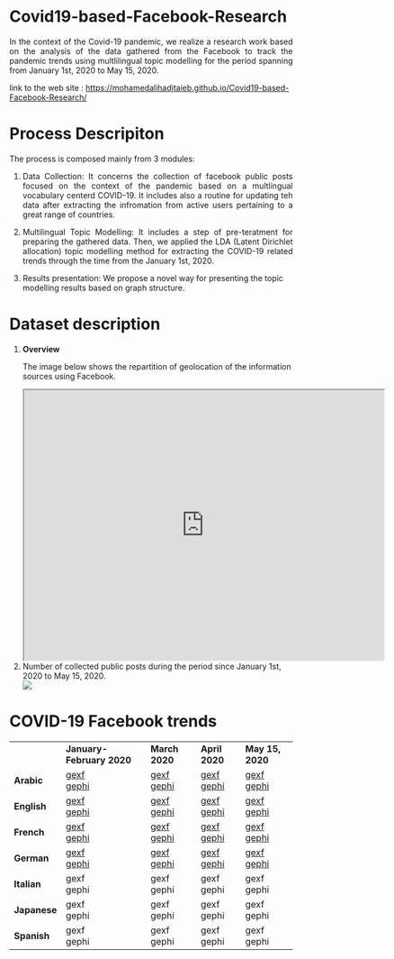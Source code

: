 # Covid19-based-Facebook-Research
<p align="justify">In the context of the Covid-19 pandemic, we realize a research work based on the analysis of the data gathered from the Facebook to track the pandemic trends using multlilingual topic modelling for the period spanning from January 1st, 2020 to May 15, 2020.</p>

link to the web site :  https://mohamedalihadjtaieb.github.io/Covid19-based-Facebook-Research/

# Process Descripiton

The process is composed mainly from 3 modules:
<ol>
 <li><p align="justify">Data Collection: It concerns the collection of facebook public posts focused on the context of the pandemic based on a multlingual vocabulary centerd COVID-19. It includes also a routine for updating teh data after extracting the infromation from active users pertaining to a great range of countries.</p></li>
 <li><p align="justify">Multilingual Topic Modelling: It includes a step of pre-teratment for preparing the gathered data. Then, we applied the LDA (Latent Dirichlet allocation) topic modelling method for extracting the COVID-19 related trends through the time from the January 1st, 2020.</p></li>
 <li><p>Results presentation: We propose a novel way for presenting the topic modelling results based on graph structure.</p> </li>
 </ol>

# Dataset description

 <ol>
  <li><b>Overview</b></li>
 
 The image below shows the repartition of geolocation of the information sources using Facebook.
  
 <iframe src="https://www.google.com/maps/d/u/0/embed?mid=1yioy-DZ-7ZX6kMLHMMKJpcHYlhLqbnZQ" width="640" height="480"></iframe>
  
<!--![Image description](https://user-images.githubusercontent.com/19282671/82613476-a823c300-9bc5-11ea-93ec-ecfadee607fc.png)-->
<li>Number of collected public posts during the period since January 1st, 2020 to May 15, 2020.</li>

<img src="https://user-images.githubusercontent.com/19282671/82613476-a823c300-9bc5-11ea-93ec-ecfadee607fc.png">
</ol> 

# COVID-19 Facebook trends

<table>
 <tr><td></td><td><b>January-February 2020</b></td><td><b>March 2020</b></td><td><b>April 2020</b></td><td><b>May 15, 2020</b></td></tr>
 <tr><td><b>Arabic</b></td><td><a href="https://github.com/MohamedAliHadjTaieb/Covid19-based-Facebook-Research/blob/master/GraphRepresentation/Arabic/Output_29-2_ar.gexf">gexf</a><br><a href="https://github.com/MohamedAliHadjTaieb/Covid19-based-Facebook-Research/blob/master/GraphRepresentation/Arabic/Covid_19.zip-29-2_ar_FB.gephi">gephi</a></td><td><a href="https://github.com/MohamedAliHadjTaieb/Covid19-based-Facebook-Research/blob/master/GraphRepresentation/Arabic/Output-31-3_ar.gexf">gexf</a><br><a href="https://github.com/MohamedAliHadjTaieb/Covid19-based-Facebook-Research/blob/master/GraphRepresentation/Arabic/Covid_19.zip-31-3_ar_FB.gephi">gephi</a></td><td><a href="https://github.com/MohamedAliHadjTaieb/Covid19-based-Facebook-Research/blob/master/GraphRepresentation/Arabic/Output_30-4_ar.gexf">gexf</a><br><a href="https://github.com/MohamedAliHadjTaieb/Covid19-based-Facebook-Research/blob/master/GraphRepresentation/Arabic/Covid_19.zip-30-4_ar_FB.gephi">gephi</a></td><td><a href="https://github.com/MohamedAliHadjTaieb/Covid19-based-Facebook-Research/blob/master/GraphRepresentation/Arabic/Output_15-5_ar.gexf">gexf</a><br><a href="https://github.com/MohamedAliHadjTaieb/Covid19-based-Facebook-Research/blob/master/GraphRepresentation/Arabic/Covid_19.zip-15-5_ar_FB.gephi">gephi</a></td></tr>
 <tr><td><b>English</b></td><td><a href="https://github.com/MohamedAliHadjTaieb/Covid19-based-Facebook-Research/blob/master/GraphRepresentation/English/Output_29-2_En.gexf">gexf</a><br><a href="https://github.com/MohamedAliHadjTaieb/Covid19-based-Facebook-Research/blob/master/GraphRepresentation/English/Covid_19.zip-29-2_En_FB.gephi">gephi</a></td><td><a href="https://github.com/MohamedAliHadjTaieb/Covid19-based-Facebook-Research/blob/master/GraphRepresentation/English/Output_31-3_En.gexf">gexf</a><br><a href="https://github.com/MohamedAliHadjTaieb/Covid19-based-Facebook-Research/blob/master/GraphRepresentation/English/Covid_19.zip-31-3_En_FB.gephi">gephi</a></td><td><a href="https://github.com/MohamedAliHadjTaieb/Covid19-based-Facebook-Research/blob/master/GraphRepresentation/English/Output_30-4_En.gexf">gexf</a><br><a href="https://github.com/MohamedAliHadjTaieb/Covid19-based-Facebook-Research/blob/master/GraphRepresentation/English/Covid_19.zip-30-4_En_FB.gephi">gephi</a></td><td><a href="https://github.com/MohamedAliHadjTaieb/Covid19-based-Facebook-Research/blob/master/GraphRepresentation/English/Output_15-5_en.gexf">gexf</a><br><a href="https://github.com/MohamedAliHadjTaieb/Covid19-based-Facebook-Research/blob/master/GraphRepresentation/English/Covid_19.zip-15-5_en_FB.gephi">gephi</a></td></tr>
 <tr><td><b>French</b></td><td><a href="https://github.com/MohamedAliHadjTaieb/Covid19-based-Facebook-Research/blob/master/GraphRepresentation/French/Output_29-_fr.gexf">gexf</a><br><a href="https://github.com/MohamedAliHadjTaieb/Covid19-based-Facebook-Research/blob/master/GraphRepresentation/French/Covid_19.zip-29-2_fr_FB.gephi">gephi</a></td><td><a href="https://github.com/MohamedAliHadjTaieb/Covid19-based-Facebook-Research/blob/master/GraphRepresentation/French/Output_31-3_fr.gexf">gexf</a><br><a href="https://github.com/MohamedAliHadjTaieb/Covid19-based-Facebook-Research/blob/master/GraphRepresentation/French/Covid_19.zip-31-3_fr_FB.gephi">gephi</a></td><td><a href="https://github.com/MohamedAliHadjTaieb/Covid19-based-Facebook-Research/blob/master/GraphRepresentation/French/Output_30-4_fr.gexf">gexf</a><br><a href="https://github.com/MohamedAliHadjTaieb/Covid19-based-Facebook-Research/blob/master/GraphRepresentation/French/Covid_19.zip-30-4_fr_FB.gephi">gephi</a></td><td><a href="https://github.com/MohamedAliHadjTaieb/Covid19-based-Facebook-Research/blob/master/GraphRepresentation/French/Output_15-5_fr.gexf">gexf</a><br><a href="https://github.com/MohamedAliHadjTaieb/Covid19-based-Facebook-Research/blob/master/GraphRepresentation/French/Covid_19.zip-15-5_fr_FB.gephi">gephi</a></td></tr>
 <tr><td><b>German</b></td><td><a href="">gexf</a><br><a href="">gephi</a></td><td><a href="">gexf</a><br><a href="">gephi</a></td><td><a href="">gexf</a><br><a href="">gephi</a></td><td><a href="">gexf</a><br><a href="">gephi</a></td></tr>
 <tr><td><b>Italian</b></td><td>gexf<br>gephi</td><td>gexf<br>gephi</td><td>gexf<br>gephi</td><td>gexf<br>gephi</td></tr>
 <tr><td><b>Japanese</b></td><td>gexf<br>gephi</td><td>gexf<br>gephi</td><td>gexf<br>gephi</td><td>gexf<br>gephi</td></tr>
 <tr><td><b>Spanish</b></td><td>gexf<br>gephi</td><td>gexf<br>gephi</td><td>gexf<br>gephi</td><td>gexf<br>gephi</td></tr>
 </table>

